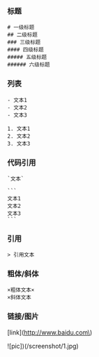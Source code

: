 ### 标题

```
# 一级标题
## 二级标题
### 三级标题
#### 四级标题
##### 五级标题
###### 六级标题
```

### 列表

```
- 文本1
- 文本2
- 文本3

1. 文本1
2. 文本2
3. 文本3
```

### 代码引用

    `文本`

    ```
    文本1
    文本2
    文本3
    ```

### 引用

```
> 引用文本
```

### 粗体/斜体

```
×粗体文本×
×斜体文本
```

### 链接/图片

\[link\]\(http://www.baidu.com\)

!\[pic\]\)\(/screenshot/1.jpg\)



